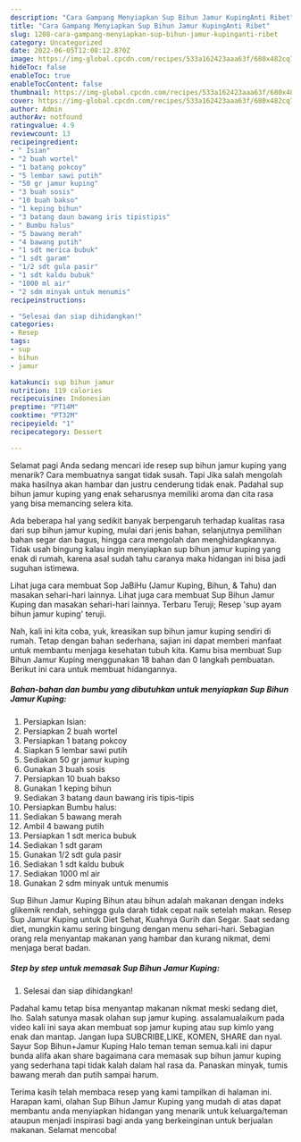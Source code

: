 ```yaml
---
description: "Cara Gampang Menyiapkan Sup Bihun Jamur KupingAnti Ribet"
title: "Cara Gampang Menyiapkan Sup Bihun Jamur KupingAnti Ribet"
slug: 1208-cara-gampang-menyiapkan-sup-bihun-jamur-kupinganti-ribet
category: Uncategorized
date: 2022-06-05T12:08:12.870Z
image: https://img-global.cpcdn.com/recipes/533a162423aaa63f/680x482cq70/sup-bihun-jamur-kuping-foto-resep-utama.jpg
hideToc: false
enableToc: true
enableTocContent: false
thumbnail: https://img-global.cpcdn.com/recipes/533a162423aaa63f/680x482cq70/sup-bihun-jamur-kuping-foto-resep-utama.jpg
cover: https://img-global.cpcdn.com/recipes/533a162423aaa63f/680x482cq70/sup-bihun-jamur-kuping-foto-resep-utama.jpg
author: Admin
authorAv: notfound
ratingvalue: 4.9
reviewcount: 13
recipeingredient:
- " Isian"
- "2 buah wortel"
- "1 batang pokcoy"
- "5 lembar sawi putih"
- "50 gr jamur kuping"
- "3 buah sosis"
- "10 buah bakso"
- "1 keping bihun"
- "3 batang daun bawang iris tipistipis"
- " Bumbu halus"
- "5 bawang merah"
- "4 bawang putih"
- "1 sdt merica bubuk"
- "1 sdt garam"
- "1/2 sdt gula pasir"
- "1 sdt kaldu bubuk"
- "1000 ml air"
- "2 sdm minyak untuk menumis"
recipeinstructions:

- "Selesai dan siap dihidangkan!"
categories:
- Resep
tags:
- sup
- bihun
- jamur

katakunci: sup bihun jamur 
nutrition: 119 calories
recipecuisine: Indonesian
preptime: "PT14M"
cooktime: "PT32M"
recipeyield: "1"
recipecategory: Dessert

---
```



Selamat pagi Anda sedang mencari ide resep sup bihun jamur kuping yang menarik? Cara membuatnya sangat tidak susah. Tapi Jika salah mengolah maka hasilnya akan hambar dan justru cenderung tidak enak. Padahal sup bihun jamur kuping yang enak seharusnya memiliki aroma dan cita rasa yang bisa memancing selera kita.


Ada beberapa hal yang sedikit banyak berpengaruh terhadap kualitas rasa dari sup bihun jamur kuping, mulai dari jenis bahan, selanjutnya pemilihan bahan segar dan bagus, hingga cara mengolah dan menghidangkannya. Tidak usah bingung kalau ingin menyiapkan sup bihun jamur kuping yang enak di rumah, karena asal sudah tahu caranya maka hidangan ini bisa jadi suguhan istimewa.

Lihat juga cara membuat Sop JaBiHu (Jamur Kuping, Bihun, &amp; Tahu) dan masakan sehari-hari lainnya. Lihat juga cara membuat Sup Bihun Jamur Kuping dan masakan sehari-hari lainnya. Terbaru Teruji; Resep &#39;sup ayam bihun jamur kuping&#39; teruji.


Nah, kali ini kita coba, yuk, kreasikan sup bihun jamur kuping sendiri di rumah. Tetap dengan bahan sederhana, sajian ini dapat memberi manfaat untuk membantu menjaga kesehatan tubuh kita. Kamu bisa membuat Sup Bihun Jamur Kuping menggunakan 18 bahan dan 0 langkah pembuatan. Berikut ini cara untuk membuat hidangannya.

<!--inarticleads1-->

##### Bahan-bahan dan bumbu yang dibutuhkan untuk menyiapkan Sup Bihun Jamur Kuping:

1. Persiapkan  Isian:
1. Persiapkan 2 buah wortel
1. Persiapkan 1 batang pokcoy
1. Siapkan 5 lembar sawi putih
1. Sediakan 50 gr jamur kuping
1. Gunakan 3 buah sosis
1. Persiapkan 10 buah bakso
1. Gunakan 1 keping bihun
1. Sediakan 3 batang daun bawang iris tipis-tipis
1. Persiapkan  Bumbu halus:
1. Sediakan 5 bawang merah
1. Ambil 4 bawang putih
1. Persiapkan 1 sdt merica bubuk
1. Sediakan 1 sdt garam
1. Gunakan 1/2 sdt gula pasir
1. Sediakan 1 sdt kaldu bubuk
1. Sediakan 1000 ml air
1. Gunakan 2 sdm minyak untuk menumis


Sup Bihun Jamur Kuping Bihun atau bihun adalah makanan dengan indeks glikemik rendah, sehingga gula darah tidak cepat naik setelah makan. Resep Sup Jamur Kuping untuk Diet Sehat, Kuahnya Gurih dan Segar. Saat sedang diet, mungkin kamu sering bingung dengan menu sehari-hari. Sebagian orang rela menyantap makanan yang hambar dan kurang nikmat, demi menjaga berat badan. 

<!--inarticleads2-->

##### Step by step untuk memasak Sup Bihun Jamur Kuping:


1. Selesai dan siap dihidangkan!

Padahal kamu tetap bisa menyantap makanan nikmat meski sedang diet, lho. Salah satunya masak olahan sup jamur kuping. assalamualaikum pada video kali ini saya akan membuat sop jamur kuping atau sup kimlo yang enak dan mantap. Jangan lupa SUBCRIBE,LIKE, KOMEN, SHARE dan nyal. Sayur Sop Bihun+Jamur Kuping Halo teman teman semua.kali ini dapur bunda alifa akan share bagaimana cara memasak sup bihun jamur kuping yang sederhana tapi tidak kalah dalam hal rasa da. Panaskan minyak, tumis bawang merah dan putih sampai harum. 

Terima kasih telah membaca resep yang kami tampilkan di halaman ini. Harapan kami, olahan Sup Bihun Jamur Kuping yang mudah di atas dapat membantu anda menyiapkan hidangan yang menarik untuk keluarga/teman ataupun menjadi inspirasi bagi anda yang berkeinginan untuk berjualan makanan. Selamat mencoba!
